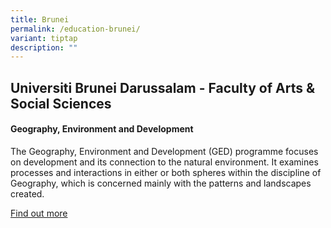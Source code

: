 ```yaml
---
title: Brunei
permalink: /education-brunei/
variant: tiptap
description: ""
---
```

<h2>Universiti Brunei Darussalam - Faculty of Arts &amp; Social Sciences</h2><h4>Geography, Environment and Development</h4><p>The Geography, Environment and Development (GED) programme focuses on development and its connection to the natural environment. It examines processes and interactions in either or both spheres within the discipline of Geography, which is concerned mainly with the patterns and landscapes created.</p><p><a href="https://fass.ubd.edu.bn/majors/geog-env-dev.html" rel="noopener noreferrer nofollow" target="_blank">Find out more</a></p>
